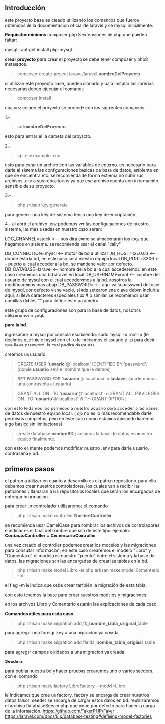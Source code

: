 ## Introducción 
este proyecto base es creado utilizando los comandos que fueron obtenidos de la documentacion oficial de laravel y de mysql inicialmente.

**Requisitos minimos**
composer 
php 8 
extensiones de php que pueden faltar:

mysql : apt-get install php-mysql

**crear proyecto**
para crear el proyecto se debe tener composer y php8 instalados. 

> composer create-project laravel/laravel **nombreDelProyecto**

si utilizan este proyecto base, pueden clonarlo y para instalar las librerias necesarias deben ejecutar el comando 

> composer install

una vez creado el proyecto se procede con los siguientes comandos:

1.- 
> cd/**nombreDelProyecto** 

esto para entrar el la carpeta del proyecto.

2.-
> cp .env.example .env 

esto para crear un archivo con las variables de entorno. es necesario para darle al sistema las configuraciones basicas de base de datos, ambiente en que se encuentra etc. se recomienda de forma extrema no subir sus archivos .env a sus repositorios ya que ese archivo cuenta con información sensible de su proyecto.

3.- 
> php artisan key:generate 

para generar una key del sistema tenga una key de encriptación. 

4.- al abrir el archivo .env podemos ver las configuraciones de nuestro sistema, las mas usadas en nuestro caso seran: 

LOG_CHANNEL=stack < -- nos dirá como se almacenarán los logs que hagamos en sistema. se recomienda usar el canal "daily"

DB_CONNECTION=mysql <-- motor de bd a utilizar
DB_HOST=127.0.0.1 <-- donde está la bd, en este caso será nuestro equipo local
DB_PORT=3306 <-- puerto al cual acceder a la bd. se mantiene valor por defecto.
DB_DATABASE=laravel <-- nombre de la bd a la cual accederemos. en este caso crearemos una bd laravel en local
DB_USERNAME=root <-- nombre del usuario de mysql con el cual accederemos a la bd. nosotros la modificaremos mas abajo
DB_PASSWORD= <-- aqui va la password del user de mysql, por defecto viene vacio, si uds setearon una clave deben incluirla aqui, si lleva caracteres especiales tipo # o similar, se recomienda usar comillas dobles "" para definir este parametro.

este grupo de configuraciones son para la base de datos, nosotros utilizaremos mysql. 
 
**para la bd** 

ingresamos a mysql por consola escribiendo:
sudo mysql -u root -p 
(le decimos que inicie mysql con el -u le indicamos el usuario y -p para decir que lleva password, la cual pedirá después).

creamos un usuario: 
> CREATE USER '**usuario**'@'localhost' IDENTIFIED BY 'password';
(donde **usuario** será el nombre que le demos) 

> SET PASSWORD FOR '**usuario**'@'localhost' = **laclave**;
(aca le damos una contraseña al usuario)

> GRANT ALL ON *.* TO '**usuario**'@'localhost';
o
> GRANT ALL PRIVILEGES ON *.* TO '**usuario**'@'localhost' WITH GRANT OPTION;

con esto le damos los permisos a nuestro usuario para acceder a las bases de datos de nuestro equipo local.
( ojo no es lo mas recomendable darle permisos completos, pero en este caso como estamos iniciando haremos algo basico sin limitaciones)

> create database **nombreBD** ; 
creamos la base de datos en nuestro equipo finalmente.


con esto en mente podemos modificar nuestro .env para darle usuario, contraseña y bd.


## primeros pasos ##

el patron a utilizar en cuanto a desarrollo es el patron repositorio. para ello debemos crear nuestros controladores, los cuales van a recibir las peticiones y llamaran a los repositorios locales que serán los encargados de entregar información.


para crear un controlador utilizaremos el comando
 > php artisan make:controller **NombreController** 
 
 se recomienda usar CamelCase para nombrar los archivos de controladores e indicar en el final del nombre que son de este tipo. ejemplo: 
 **ContactoController** o **ComentarioController** 

 una vez creado el controller podemos crear los modelos y las migraciones para consultar información; en este caso crearemos el modelo "Libro" y "Comentario" 
 el modelo es nuestro "puente" entre el sistema y la base de datos, las migraciones son las encargadas de crear las tablas en la bd. 

 > php artisan make:model Libro -m
 > php artisan make:model Comentario -m

el flag -m le indica que debe crear también la migración de esta tabla.

con esto tenemos la base para crear nuestros modelos y migraciones.

en los archivos  Libro y Comentario estarán las explicaciones de cada caso. 

**Comandos utiles para cada caso**
>php artisan make:migration add_fk_**nombre_tabla_original**_table 

para agregar una foreign key a una migracion ya creada

>php artisan make:migration add_fields_**nombre_tabla_original**_table

para agregar campos olvidados a una migracion ya creada



**Seeders**

para poblar nuestra bd y hacer pruebas crearemos uno o varios seeders. 
con el comando

> php artisan make:factory LibroFactory --model=Libro 


le indicamos que cree un factory. 
factory se encarga de crear nuestros datos falsos, seeder se encarga de cargar estos datos en bd. 
reutilizaremos el archivo DatabaseSeeder.php que viene por defecto para hacer la carga de la información. 
https://github.com/FakerPHP/Faker
https://laravel.com/docs/8.x/database-testing#defining-model-factories

